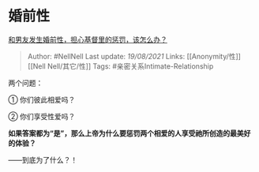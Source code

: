# 婚前性
[和男友发生婚前性，担心基督里的惩罚，该怎么办？](https://www.zhihu.com/question/34478185/answer/2050636375)

> Author: #NellNell 
Last update: *19/08/2021* 
Links: [[Anonymity/性]] [[Nell Nell/其它/性]] 
Tags:  #亲密关系Intimate-Relationship 

两个问题：

① 你们彼此相爱吗？

② 你们享受性爱吗？

**如果答案都为“是”，那么上帝为什么要惩罚两个相爱的人享受祂所创造的最美好的体验？**

——到底为了什么？！